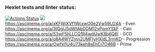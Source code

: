 ### Hexlet tests and linter status:
[![Actions Status](https://github.com/6londo9/java-project-lvl1/workflows/hexlet-check/badge.svg)](https://github.com/6londo9/java-project-lvl1/actions)
<a href="https://codeclimate.com/github/6londo9/java-project-lvl1/maintainability"><img src="https://api.codeclimate.com/v1/badges/925c09ca5660d6b658f5/maintainability" /></a>
https://asciinema.org/a/xKFWiXVf1WcxwO0e2Vw59U24A - Even
https://asciinema.org/a/3tQglJ5dWtAbDDM12vPpmYSkF - Calc
https://asciinema.org/a/S3wF5hLLCQ1R4wdlJwK8b6Q6l - GCD
https://asciinema.org/a/q8A4WYZmn2UMFIyHXldL3rmKD - Progression
https://asciinema.org/a/Owfxl1U4U73keh8sEhCi7O46B - Prime